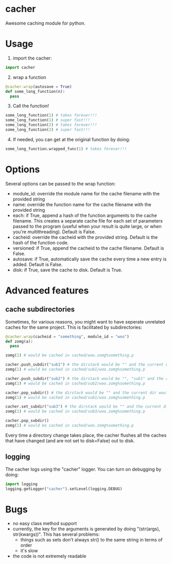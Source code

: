 cacher
======

Awesome caching module for python.

# Usage

1. import the cacher:
```python
import cacher
```
2. wrap a function
```python
@cacher.wrap(autosave = True)
def some_long_function(n):
  pass
```
3. Call the function!
```python
some_long_function(1) # takes forever!!!
some_long_function(1) # super fast!!!
some_long_function(2) # takes forever!!!
some_long_function(2) # super fast!!!
```
4. If needed, you can get at the original function by doing:
```python
some_long_function.wrapped_func(1) # takes forever!!!
```

# Options

Several options can be passed to the wrap function:

- module\_id: override the module name for the cache filename with the provided string
- name: override the function name for the cache filename with the provided string
- each: if True, append a hash of the function arguments to the cache filename. This creates a separate cache file for each set of parameters passed to the program (useful when your result is quite large, or when you're multithreading). Default is False.
- cacheid: override the cacheid with the provided string. Default is the hash of the function code.
- versioned: if True, append the cacheid to the cache filename. Default is False.
- autosave: if True, automatically save the cache every time a new entry is added. Default is False.
- disk: if True, save the cache to disk. Default is True.

# Advanced features

## cache subdirectories

Sometimes, for various reasons, you might want to have seperate unrelated caches for the same project. This is facilitated by subdirectories:

```python
@cacher.wrap(cacheid = "something", module_id = "woo")
def zomg(a):
  pass

zomg(1) # would be cached in cached/woo.zomg%something.p

cacher.push_subdir("sub1") # the dirstack would be "" and the current dir would be "sub1"
zomg(1) # would be cached in cached/sub1/woo.zomg%something.p

cacher.push_subdir("sub2") # the dirstack would be "", "sub1" and the current dir would be "sub2"
zomg(1) # would be cached in cached/sub2/woo.zomg%something.p

cacher.pop_subdir() # the dirstack would be "" and the current dir would be "sub1"
zomg(1) # would be cached in cached/sub1/woo.zomg%something.p

cacher.set_subdir("sub3") # the dirstack would be "" and the current dir would be "sub3"
zomg(1) # would be cached in cached/sub3/woo.zomg%something.p

cacher.pop_subdir()
zomg(1) # would be cached in cached/woo.zomg%something.p
```

Every time a directory change takes place, the cacher flushes all the caches that have changed (and are not set to disk=False) out to disk.

## logging

The cacher logs using the "cacher" logger. You can turn on debugging by doing:

```python
import logging
logging.getLogger("cacher").setLevel(logging.DEBUG)
```

# Bugs

- no easy class method support
- currently, the key for the arguments is generated by doing "(str(args), str(kwargs))". This has several problems:
	- things such as sets don't always str() to the same string in terms of order
	- it's slow
- the code is not extremely readable
